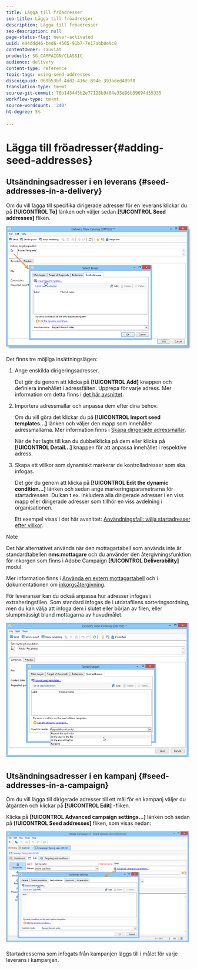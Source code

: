 ```yaml
---
title: Lägga till fröadresser
seo-title: Lägga till fröadresser
description: Lägga till fröadresser
seo-description: null
page-status-flag: never-activated
uuid: e94ddd46-bed6-4505-91b7-7e17abb0e9c8
contentOwner: sauviat
products: SG_CAMPAIGN/CLASSIC
audience: delivery
content-type: reference
topic-tags: using-seed-addresses
discoiquuid: 0b9b53bf-4dd2-416c-894e-393aded489f8
translation-type: tm+mt
source-git-commit: 70b143445b2e77128b9404e35d96b39694d55335
workflow-type: tm+mt
source-wordcount: '340'
ht-degree: 5%

---
```



# Lägga till fröadresser{#adding-seed-addresses}

## Utsändningsadresser i en leverans {#seed-addresses-in-a-delivery}

Om du vill lägga till specifika dirigerade adresser för en leverans klickar du på **[!UICONTROL To]** länken och väljer sedan **[!UICONTROL Seed addresses]** fliken.

![](assets/s_ncs_user_edit_del_addresses_tab.png)

Det finns tre möjliga insättningslägen:

1. Ange enskilda dirigeringsadresser.

   Det gör du genom att klicka på **[!UICONTROL Add]** knappen och definiera innehållet i adressfälten. Upprepa för varje adress. Mer information om detta finns i [det här avsnittet](../../message-center/using/managing-seed-addresses-in-transactional-messages.md#creating-a-seed-address).

1. Importera adressmallar och anpassa dem efter dina behov.

   Om du vill göra det klickar du på **[!UICONTROL Import seed templates...]** länken och väljer den mapp som innehåller adressmallarna. Mer information finns i [Skapa dirigerade adressmallar](../../delivery/using/creating-seed-addresses.md#creating-seed-address-templates).

   När de har lagts till kan du dubbelklicka på dem eller klicka på **[!UICONTROL Detail...]** knappen för att anpassa innehållet i respektive adress.

1. Skapa ett villkor som dynamiskt markerar de kontrolladresser som ska infogas.

   Det gör du genom att klicka på **[!UICONTROL Edit the dynamic condition...]** länken och sedan ange markeringsparametrarna för startadressen. Du kan t.ex. inkludera alla dirigerade adresser i en viss mapp eller dirigerade adresser som tillhör en viss avdelning i organisationen.

   Ett exempel visas i det här avsnittet: [Användningsfall: välja startadresser efter villkor](../../delivery/using/use-case--selecting-seed-addresses-on-criteria.md).

>[!NOTE]
>
>Det här alternativet används när den mottagartabell som används inte är standardtabellen **nms:mottagare** och du använder den återgivningsfunktion för inkorgen som finns i Adobe Campaign **[!UICONTROL Deliverability]** modul.
>
>Mer information finns i [Använda en extern mottagartabell](../../delivery/using/using-an-external-recipient-table.md) och i dokumentationen om [inkorgsåtergivning](../../delivery/using/inbox-rendering.md).

För leveranser kan du också anpassa hur adresser infogas i extraheringsfilen. Som standard infogas de i utdatafilens sorteringsordning, men du kan välja att infoga dem i slutet eller början av filen, eller slumpmässigt bland mottagarna av huvudmålet.

![](assets/s_ncs_user_edit_del_addresses_sort.png)

## Utsändningsadresser i en kampanj {#seed-addresses-in-a-campaign}

Om du vill lägga till dirigerade adresser till ett mål för en kampanj väljer du åtgärden och klickar på **[!UICONTROL Edit]** -fliken.

Klicka på **[!UICONTROL Advanced campaign settings...]** länken och sedan på **[!UICONTROL Seed addresses]** fliken, som visas nedan:

![](assets/s_ncs_user_edit_op_addresses_tab.png)

Startadresserna som infogats från kampanjen läggs till i målet för varje leverans i kampanjen.
